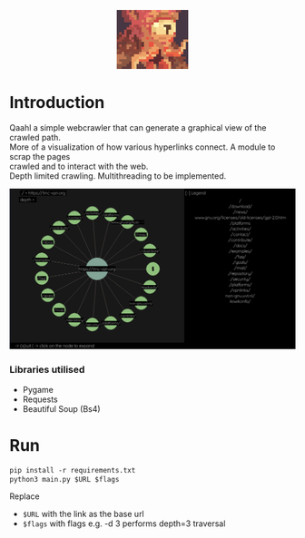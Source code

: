 <p align="center">
<img src="./assets/qaahl.webp" width=25% height=25%>
</p>

# Introduction

Qaahl a simple webcrawler that can generate a graphical view of the crawled path. <br>
More of a visualization of how various hyperlinks connect. A module to scrap the pages<br>crawled and to interact with the web.<br>
Depth limited crawling. Multithreading to be implemented.

<p align="center">
<img src="./assets/qaahl_screen.png">
</p>

### Libraries utilised
- Pygame
- Requests
- Beautiful Soup (Bs4)

# Run

```console
pip install -r requirements.txt
python3 main.py $URL $flags
```

Replace 
- `$URL` with the link as the base url
- `$flags` with flags e.g. -d 3 performs depth=3 traversal
